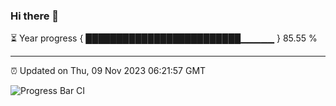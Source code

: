 ### Hi there 👋

⏳ Year progress { █████████████████████████▁▁▁▁▁ } 85.55 %

---

⏰ Updated on Thu, 09 Nov 2023 06:21:57 GMT

![Progress Bar CI](https://github.com/ZhaoGui/ZhaoGui/workflows/Progress%20Bar%20CI/badge.svg)

